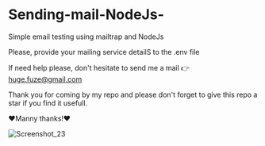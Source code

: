 # Sending-mail-NodeJs-
Simple email testing using mailtrap  and NodeJs   

Please, provide your mailing service detailS to the .env file

If need help please, don't hesitate to send me a mail 👉 huge.fuze@gmail.com

Thank you for coming by my repo and please don't forget to give this repo a star if you find it usefull.

❤️Manny thanks!❤️

![Screenshot_23](https://user-images.githubusercontent.com/19228713/147327751-147aaf72-7cb3-4d65-b6d0-a61b019669f7.png)
